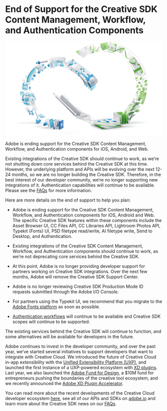 # End of Support for the Creative SDK Content Management, Workflow, and Authentication Components

![Creative Cloud hero image](../public/img/creative-cloud-hero-1.png)

Adobe is ending support for the Creative SDK Content Management, Workflow, and Authentication components for iOS, Android, and Web.

Existing integrations of the Creative SDK should continue to work, as we’re not shutting down core services behind the Creative SDK at this time. However, the underlying platform and APIs will be evolving over the next 12-24 months, so we are no longer building the Creative SDK. Therefore, in the best interest of our developer community, we’re no longer supporting new integrations of it. Authentication capabilities will continue to be available. Please see the [FAQs](../faq/creative-sdk-components-end-of-life.md) for more information.

Here are more details on the end of support to help you plan:

- Adobe is ending support for the Creative SDK Content Management, Workflow, and Authentication components for iOS, Android and Web. The specific Creative SDK features within these components include the Asset Browser UI, CC Files API, CC Libraries API, Lightroom Photos API, Typekit (Fonts) UI, PSD filetype read/write, AI filetype write, Send to Desktop, and Authentication.

- Existing integrations of the Creative SDK Content Management, Workflow, and Authentication components should continue to work, as we’re not deprecating core services behind the Creative SDK.

- At this point, Adobe is no longer providing developer support for partners working on Creative SDK integrations. Over the next few months, Adobe will remove the Creative SDK Support Center.

- Adobe is no longer reviewing Creative SDK Production Mode ID requests submitted through the Adobe I/O Console.

- For partners using the Typekit UI, we recommend that you migrate to the [Adobe Fonts platform](https://www.adobe.io/apis/creativecloud/adobe-fonts.html) as soon as possible.

- [Authentication workflows](https://www.adobe.io/authentication.html) will continue to be available and Creative SDK scopes will continue to be supported.

The existing services behind the Creative SDK will continue to function, and some alternatives will be available for developers in the future.

Adobe continues to invest in the developer community, and over the past year, we’ve started several initiatives to support developers that want to integrate with Creative Cloud. We introduced the future of Creative Cloud in-app extensibility with the [Unified Extensibility Platform (UXP)](https://medium.com/adobetech/xd-and-creative-cloud-extensibility-faq-e615dd6ecbfe), and launched the first instance of a UXP-powered ecosystem with [XD plugins](https://theblog.adobe.com/adobe-launches-xd-ecosystem-at-max/). Last year, we also launched the [Adobe Fund for Design](https://www.adobe.com/products/xd/adobe-fund.html), a $10M fund for entrepreneurs pushing the boundaries of the creative tool ecosystem, and we recently announced the [Adobe XD Plugin Accelerator](https://theblog.adobe.com/incubating-design-tooling-adobe-fund-for-design-plugin-accelerator).

You can read more about the recent developments of the Creative Cloud developer ecosystem [here](https://medium.com/adobetech/creative-cloud-updates-this-year-d2fc1628b71), see all of our APIs and SDKs on [adobe.io](https://www.adobe.io/apis.html) and learn more about the Creative SDK news on our [FAQs](../faq/creative-sdk-components-end-of-life.md).
